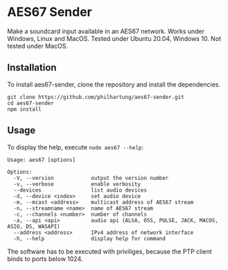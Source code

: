 # AES67 Sender
Make a soundcard input available in an AES67 network. Works under Windows, Linux and MacOS. Tested under Ubuntu 20.04, Windows 10. Not tested under MacOS.
## Installation
To install aes67-sender, clone the repository and install the dependencies.
```
git clone https://github.com/philhartung/aes67-sender.git
cd aes67-sender
npm install
```
## Usage
To display the help, execute `node aes67 --help`:
```
Usage: aes67 [options]

Options:
  -V, --version            output the version number
  -v, --verbose            enable verbosity
  --devices                list audio devices
  -d, --device <index>     set audio device
  -m, --mcast <address>    multicast address of AES67 stream
  -n, --streamname <name>  name of AES67 stream
  -c, --channels <number>  number of channels
  -a, --api <api>          audio api (ALSA, OSS, PULSE, JACK, MACOS, ASIO, DS, WASAPI)
  --address <address>      IPv4 address of network interface
  -h, --help               display help for command
```

The software has to be executed with priviliges, because the PTP client binds to ports below 1024.
